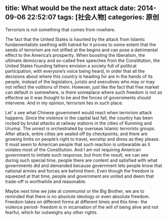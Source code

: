 title: What would be the next attack
date: 2014-09-06 22:52:07
tags: [社会人物]
categories: 原创
---

Terrorism is not something that comes from nowhere. 

<!-- more -->

The fact that the United States is haunted by the attack from Islamic fundamentalists seething with hatred for it proves to some extent that the seeds of terrorism are not stifled at the begins and can pose a detrimental effect to the America’s prosperity. When boosting the liberalism, the ultimate democracy and so-called free speeches from the Constitution, the United States founding fathers envision a society full of political participation, with everyone’s voice being heard, in order that all the decisions about where this country is heading for are in the hands of its people, instead of the legislators, jurists and executives who may or may not reflect the volitions of them. However, just like the fact that free market can default in somewhere, is there someplace where such freedom is not as effective as it was thought to be and the forces of governments should intervene. And in my opinion, terrorism lies in such place. 

Let’ s see what Chinese government would react when terrorism attack happens. Since the violence in the capital last fall, the country has been rocked by brutal attacks at railway stations in the cities of Kunming and Urumqi. The unrest is orchestrated by overseas Islamic terrorists groups. After attack, entire cities are sealed off by checkpoints, and there are growing limits on people’s right to travel, worship and dress as they please. It must seem to American people that such reaction is unbearable as it violates most of the Constitution. And I am not requiring American government to imitate such response, but from the result, we can see during such special time, people there are content and satisfied with what governments did and demanded because government lets people know that national armies and forces are behind them. Even though the freedom is squeezed at that time, people and government are united and deem that trade-off is worthwhile and reasonable. 

Maybe next time we joke at communist or the Big Brother, we are to reminded that there is no absolute ideology or even absolute freedom. Freedom takes on different forms at different times and this time- the violence period- freedom is in incarnation of the will of being alive and not fearful, which far outweighs any other rights. 